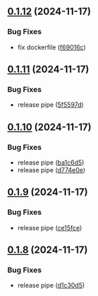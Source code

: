 ## [0.1.12](https://github.com/sergej-stk/notekeeper/compare/v0.1.11...v0.1.12) (2024-11-17)


### Bug Fixes

* fix dockerfile ([f69016c](https://github.com/sergej-stk/notekeeper/commit/f69016c3071ae708531a6ba230decba59cbe68b1))



## [0.1.11](https://github.com/sergej-stk/notekeeper/compare/v0.1.10...v0.1.11) (2024-11-17)


### Bug Fixes

* release pipe ([5f5597d](https://github.com/sergej-stk/notekeeper/commit/5f5597dd35296f84ee031d2bc95b79cdcf694e06))



## [0.1.10](https://github.com/sergej-stk/notekeeper/compare/v0.1.9...v0.1.10) (2024-11-17)


### Bug Fixes

* release pipe ([ba1c6d5](https://github.com/sergej-stk/notekeeper/commit/ba1c6d5785ed2785e0a1d258d03c614d73d3a1f0))
* release pipe ([d774e0e](https://github.com/sergej-stk/notekeeper/commit/d774e0ea80ed2f02d7c93ba09b89f10f837534df))



## [0.1.9](https://github.com/sergej-stk/notekeeper/compare/v0.1.8...v0.1.9) (2024-11-17)


### Bug Fixes

* release pipe ([ce15fce](https://github.com/sergej-stk/notekeeper/commit/ce15fce3975c9c8f2c94f78993183d7f5c67d0d5))



## [0.1.8](https://github.com/sergej-stk/notekeeper/compare/v0.1.7...v0.1.8) (2024-11-17)


### Bug Fixes

* release pipe ([d1c30d5](https://github.com/sergej-stk/notekeeper/commit/d1c30d5ea39f861a41cd3263cd44c5eca61d7d8c))



